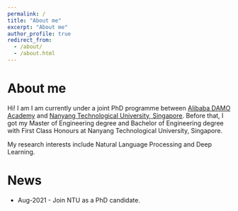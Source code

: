 ```yaml
---
permalink: /
title: "About me"
excerpt: "About me"
author_profile: true
redirect_from: 
  - /about/
  - /about.html
---
```


# About me
Hi! I am I am currently under a joint PhD programme between [Alibaba DAMO Academy](https://damo.alibaba.com/) and [Nanyang Technological University, Singapore](https://www.ntu.edu.sg/). Before that, I got my Master of Engineering degree and Bachelor of Engineering degree with First Class Honours at Nanyang Technological University, Singapore.

My research interests include Natural Language Processing and Deep Learning.

# News
* Aug-2021 - Join NTU as a PhD candidate.